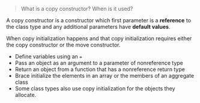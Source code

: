 > What is a copy constructor? When is it used?

A copy constructor is a constructor which first parameter is a **reference** to
the class type and any additional parameters have **default values**.

When copy initialization happens and that copy initialization requires either
the copy constructor or the move constructor.

* Define variables using an `=`
* Pass an object as an argument to a parameter of nonreference type
* Return an object from a function that has a nonreference return type
* Brace initialize the elements in an array or the members of an aggregate class
* Some class types also use copy initialization for the objects they allocate.
